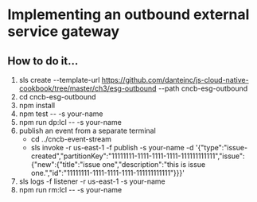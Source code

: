 # Implementing an outbound external service gateway

## How to do it...
1. sls create --template-url https://github.com/danteinc/js-cloud-native-cookbook/tree/master/ch3/esg-outbound --path cncb-esg-outbound
2. cd cncb-esg-outbound
3. npm install
4. npm test -- -s your-name
5. npm run dp:lcl -- -s your-name
6. publish an event from a separate terminal
   * cd ../cncb-event-stream
   * sls invoke -r us-east-1 -f publish -s your-name -d '{"type":"issue-created","partitionKey":"11111111-1111-1111-1111-111111111111","issue":{"new":{"title":"issue one","description":"this is issue one.","id":"11111111-1111-1111-1111-111111111111"}}}'
7. sls logs -f listener -r us-east-1 -s your-name
9. npm run rm:lcl -- -s your-name

